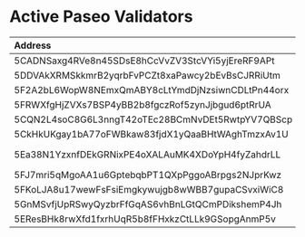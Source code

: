 # Active Paseo Validators

| Address | On Chain Identity |
| :----- | ----------- |
| 5CADNSaxg4RVe8n45SDsE8hCcVvZV3StcVYi5yjEreRF9APt | PARANODES.IO |
| 5DDVAkXRMSkkmrB2yqrbFvPCZt8xaPawcy2bEvBsCJRRiUtm | AMFORC |
| 5F2A2bL6WopW8NEmxQmABY8cLtYmdDjNzsiwnCDLtPn44orx | STAKE PLUS |
| 5FRWXfgHjZVXs7BSP4yBB2b8fgczRof5zynJjbgud6ptRrUA | DWELLIR |
| 5CQN2L4soC8G6L3nngT42oTEc28BCmNvDEt5RwtpYV7QBScp | TURBOFLAKES.IO |
| 5CkHkUKgay1bA77oFWBkaw83fjdX1yQaaBHtWAghTmzxAv1U | GATOTECH |
| 5Ea38N1YzxnfDEkGRNixPE4oXALAuMK4XDoYpH4fyZahdrLL | PARITY-VALIDATOR-0 |
| 5FJ7mri5qMgoAA1u6GptebqbPT1QXpPggoABrpgs2NJprKwz | COINSTUDIO |
| 5FKoLJA8u17wewFsFsiEmgkywujgb8wWBB7gupaCSvxiWiC8 | HELIKON/ISTANBUL |
| 5GnMSvfjUpRSwyQyzbrFfGqAS6vhBnLGtQCmPDikshemP4Jh | STKD.IO/01 |
| 5EResBHk8rwXfd1fxrhUqR5b8fFHxkzCtLLk9GSopgAnmP5v | METASPAN |



